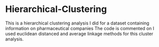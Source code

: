 # Hierarchical-Clustering
This is a hierarchical clustering analysis I did for a dataset containing information on pharmaceutical companies
The code is commented on
I used euclidean distanced and average linkage methods for this cluster analysis.
